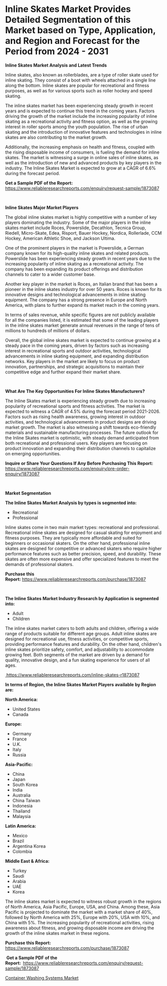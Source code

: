 <p><h1>Inline Skates Market Provides Detailed Segmentation of this Market based on Type, Application, and Region and Forecast for the Period from 2024 - 2031</h1></p><p><strong>Inline Skates Market Analysis and Latest Trends</strong></p>
<p><p>Inline skates, also known as rollerblades, are a type of roller skate used for inline skating. They consist of a boot with wheels attached in a single line along the bottom. Inline skates are popular for recreational and fitness purposes, as well as for various sports such as roller hockey and speed skating.</p><p>The inline skates market has been experiencing steady growth in recent years and is expected to continue this trend in the coming years. Factors driving the growth of the market include the increasing popularity of inline skating as a recreational activity and fitness option, as well as the growing interest in roller sports among the youth population. The rise of urban skating and the introduction of innovative features and technologies in inline skates are also contributing to the market growth.</p><p>Additionally, the increasing emphasis on health and fitness, coupled with the rising disposable income of consumers, is fueling the demand for inline skates. The market is witnessing a surge in online sales of inline skates, as well as the introduction of new and advanced products by key players in the industry. The Inline Skates Market is expected to grow at a CAGR of 6.6% during the forecast period.</p></p>
<p><strong>Get a Sample PDF of the Report:&nbsp;</strong> <a href="https://www.reliableresearchreports.com/enquiry/request-sample/1873087">https://www.reliableresearchreports.com/enquiry/request-sample/1873087</a></p>
<p>&nbsp;</p>
<p><strong>Inline Skates Major Market Players</strong></p>
<p><p>The global inline skates market is highly competitive with a number of key players dominating the industry. Some of the major players in the inline skates market include Roces, Powerslide, Decathlon, Tecnica Group, Riedell, Micro-Skate, Edea, Risport, Bauer Hockey, Nordica, Rollerlade, CCM Hockey, American Athletic Shoe, and Jackson Ultima.</p><p>One of the prominent players in the market is Powerslide, a German company known for its high-quality inline skates and related products. Powerslide has been experiencing steady growth in recent years due to the increasing popularity of inline skating as a recreational activity. The company has been expanding its product offerings and distribution channels to cater to a wider customer base.</p><p>Another key player in the market is Roces, an Italian brand that has been a pioneer in the inline skates industry for over 50 years. Roces is known for its innovative designs and technological advancements in inline skating equipment. The company has a strong presence in Europe and North America, with plans to further expand its market reach in the coming years.</p><p>In terms of sales revenue, while specific figures are not publicly available for all the companies listed, it is estimated that some of the leading players in the inline skates market generate annual revenues in the range of tens of millions to hundreds of millions of dollars.</p><p>Overall, the global inline skates market is expected to continue growing at a steady pace in the coming years, driven by factors such as increasing interest in recreational sports and outdoor activities, technological advancements in inline skating equipment, and expanding distribution networks. Key players in the market are likely to focus on product innovation, partnerships, and strategic acquisitions to maintain their competitive edge and further expand their market share.</p></p>
<p>&nbsp;</p>
<p><strong>What Are The Key Opportunities For Inline Skates Manufacturers?</strong></p>
<p><p>The Inline Skates market is experiencing steady growth due to increasing popularity of recreational sports and fitness activities. The market is expected to witness a CAGR of 4.5% during the forecast period 2021-2026. Factors such as rising health awareness, growing interest in outdoor activities, and technological advancements in product designs are driving market growth. The market is also witnessing a shift towards eco-friendly materials and sustainable manufacturing processes. The future outlook for the Inline Skates market is optimistic, with steady demand anticipated from both recreational and professional users. Key players are focusing on product innovation and expanding their distribution channels to capitalize on emerging opportunities.</p></p>
<p><strong>Inquire or Share Your Questions If Any Before Purchasing This Report:</strong> <a href="https://www.reliableresearchreports.com/enquiry/pre-order-enquiry/1873087">https://www.reliableresearchreports.com/enquiry/pre-order-enquiry/1873087</a></p>
<p>&nbsp;</p>
<p><strong>Market Segmentation</strong></p>
<p><strong>The Inline Skates Market Analysis by types is segmented into:</strong></p>
<p><ul><li>Recreational</li><li>Professional</li></ul></p>
<p><p>Inline skates come in two main market types: recreational and professional. Recreational inline skates are designed for casual skating for enjoyment and fitness purposes. They are typically more affordable and suited for beginners or occasional skaters. On the other hand, professional inline skates are designed for competitive or advanced skaters who require higher performance features such as better precision, speed, and durability. These skates are often more expensive and offer specialized features to meet the demands of professional skaters.</p></p>
<p><strong>Purchase this Report:&nbsp;</strong><a href="https://www.reliableresearchreports.com/purchase/1873087">https://www.reliableresearchreports.com/purchase/1873087</a></p>
<p>&nbsp;</p>
<p><strong>The Inline Skates Market Industry Research by Application is segmented into:</strong></p>
<p><ul><li>Adult</li><li>Children</li></ul></p>
<p><p>The inline skates market caters to both adults and children, offering a wide range of products suitable for different age groups. Adult inline skates are designed for recreational use, fitness activities, or competitive sports, providing performance features and durability. On the other hand, children's inline skates prioritize safety, comfort, and adjustability to accommodate growing feet. Both segments of the market are driven by a demand for quality, innovative design, and a fun skating experience for users of all ages.</p></p>
<p><a href="https://www.reliableresearchreports.com/inline-skates-r1873087">&nbsp;https://www.reliableresearchreports.com/inline-skates-r1873087</a></p>
<p><strong>In terms of Region, the Inline Skates Market Players available by Region are:</strong></p>
<p>
    <p> <strong> North America: </strong>
        <ul>
            <li>United States</li>
            <li>Canada</li>
        </ul>
        </p> 
    <p> <strong> Europe: </strong>
        <ul>
            <li>Germany</li>
            <li>France</li>
            <li>U.K.</li>
            <li>Italy</li>
            <li>Russia</li>
        </ul>
        </p> 
    <p> <strong> Asia-Pacific: </strong>
        <ul>
            <li>China</li>
            <li>Japan</li>
            <li>South Korea</li>
            <li>India</li>
            <li>Australia</li>
            <li>China Taiwan</li>
            <li>Indonesia</li>
            <li>Thailand</li>
            <li>Malaysia</li>
        </ul>
        </p> 
    <p> <strong> Latin America: </strong>
        <ul>
            <li>Mexico</li>
            <li>Brazil</li>
            <li>Argentina Korea</li>
            <li>Colombia</li>
        </ul>
        </p> 
    <p> <strong> Middle East & Africa: </strong>
        <ul>
            <li>Turkey</li>
            <li>Saudi</li>
            <li>Arabia</li>
            <li>UAE</li>
            <li>Korea</li>
        </ul>
    </p>
    </p>
<p><p>The inline skates market is expected to witness robust growth in the regions of North America, Asia Pacific, Europe, USA, and China. Among these, Asia Pacific is projected to dominate the market with a market share of 40%, followed by North America with 25%, Europe with 20%, USA with 10%, and China with 5%. The increasing popularity of recreational activities, rising awareness about fitness, and growing disposable income are driving the growth of the inline skates market in these regions.</p></p>
<p><strong>Purchase this Report: </strong><a href="https://www.reliableresearchreports.com/purchase/1873087">https://www.reliableresearchreports.com/purchase/1873087</a></p>
<p>&nbsp;<strong>Get a Sample PDF of the Report:&nbsp;&nbsp;</strong><a href="https://www.reliableresearchreports.com/enquiry/request-sample/1873087">https://www.reliableresearchreports.com/enquiry/request-sample/1873087</a></p>
<p><strong></strong></p>
<p><p><a href="https://github.com/RoccoManning/Market-Research-Report-List-4/blob/main/container-washing-systems-market.md">Container Washing Systems Market</a></p></p>